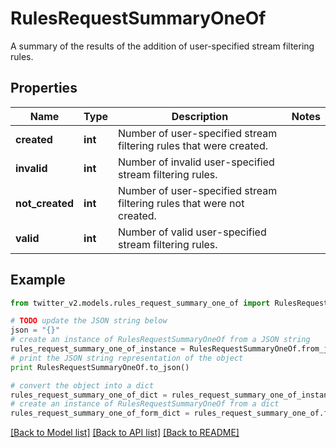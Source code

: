 # RulesRequestSummaryOneOf

A summary of the results of the addition of user-specified stream filtering rules.

## Properties
Name | Type | Description | Notes
------------ | ------------- | ------------- | -------------
**created** | **int** | Number of user-specified stream filtering rules that were created. | 
**invalid** | **int** | Number of invalid user-specified stream filtering rules. | 
**not_created** | **int** | Number of user-specified stream filtering rules that were not created. | 
**valid** | **int** | Number of valid user-specified stream filtering rules. | 

## Example

```python
from twitter_v2.models.rules_request_summary_one_of import RulesRequestSummaryOneOf

# TODO update the JSON string below
json = "{}"
# create an instance of RulesRequestSummaryOneOf from a JSON string
rules_request_summary_one_of_instance = RulesRequestSummaryOneOf.from_json(json)
# print the JSON string representation of the object
print RulesRequestSummaryOneOf.to_json()

# convert the object into a dict
rules_request_summary_one_of_dict = rules_request_summary_one_of_instance.to_dict()
# create an instance of RulesRequestSummaryOneOf from a dict
rules_request_summary_one_of_form_dict = rules_request_summary_one_of.from_dict(rules_request_summary_one_of_dict)
```
[[Back to Model list]](../README.md#documentation-for-models) [[Back to API list]](../README.md#documentation-for-api-endpoints) [[Back to README]](../README.md)


